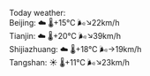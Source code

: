 Today weather:  
Beijing: ☁️   🌡️+15°C 🌬️↘22km/h  
Tianjin: ☁️   🌡️+20°C 🌬️↘39km/h  
Shijiazhuang: ☁️   🌡️+18°C 🌬️→19km/h  
Tangshan: ☀️   🌡️+11°C 🌬️↘23km/h  

